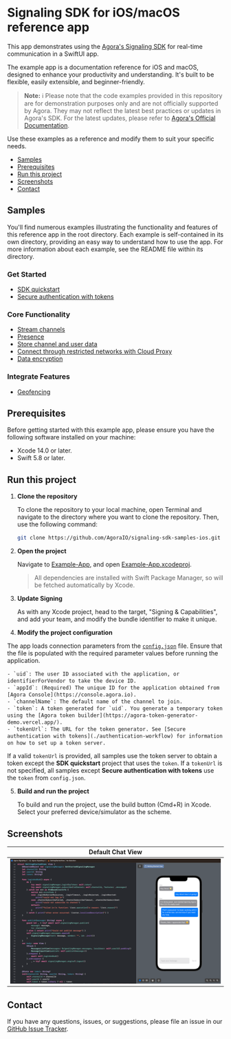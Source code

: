 # Signaling SDK for iOS/macOS reference app

This app demonstrates using the [Agora's Signaling SDK](https://docs-beta.agora.io/en/signaling/get-started/get-started-sdk?platform=ios) for real-time communication in a SwiftUI app.

The example app is a documentation reference for iOS and macOS, designed to enhance your productivity and understanding. It's built to be flexible, easily extensible, and beginner-friendly.

> **Note:** :information_source: Please note that the code examples provided in this repository are for demonstration purposes only and are not officially supported by Agora. They may not reflect the latest best practices or updates in Agora's SDK. For the latest updates, please refer to [Agora's Official Documentation](https://docs.agora.io/en/signaling/overview/product-overview).

Use these examples as a reference and modify them to suit your specific needs.

- [Samples](#samples)
- [Prerequisites](#prerequisites)
- [Run this project](#run-this-project)
- [Screenshots](#screenshots)
- [Contact](#contact)

## Samples

You'll find numerous examples illustrating the functionality and features of this reference app in the root directory. Each example is self-contained in its own directory, providing an easy way to understand how to use the app. For more information about each example, see the README file within its directory.

### Get Started
- [SDK quickstart](./get-started-sdk/)
- [Secure authentication with tokens](./authentication-workflow/)

### Core Functionality

- [Stream channels](./stream-channels/)
- [Presence](./presence/)
- [Store channel and user data](./storage/)
- [Connect through restricted networks with Cloud Proxy](./cloud-proxy/)
- [Data encryption](./data-encryption/)

### Integrate Features

- [Geofencing](./geofencing/)

## Prerequisites

Before getting started with this example app, please ensure you have the following software installed on your machine:

- Xcode 14.0 or later.
- Swift 5.8 or later.

## Run this project

1. **Clone the repository**

    To clone the repository to your local machine, open Terminal and navigate to the directory where you want to clone the repository. Then, use the following command:
    
    ```sh
    git clone https://github.com/AgoraIO/signaling-sdk-samples-ios.git
    ```

2. **Open the project**

   Navigate to [Example-App](Example-App), and open [Example-App.xcodeproj](Example-App/Example-App.xcodeproj).
   
   > All dependencies are installed with Swift Package Manager, so will be fetched automatically by Xcode.

3. **Update Signing**

   As with any Xcode project, head to the target, "Signing & Capabilities", and add your team, and modify the bundle identifier to make it unique.

4.  **Modify the project configuration**

   The app loads connection parameters from the [`config.json`](./agora-manager/config.json) file. Ensure that the 
   file is populated with the required parameter values before running the application.

    - `uid`: The user ID associated with the application, or identifierForVendor to take the device ID.
    - `appId`: (Required) The unique ID for the application obtained from [Agora Console](https://console.agora.io). 
    - `channelName`: The default name of the channel to join.
    - `token`: A token generated for `uid`. You generate a temporary token using the [Agora token builder](https://agora-token-generator-demo.vercel.app/).
    - `tokenUrl`: The URL for the token generator. See [Secure authentication with tokens](./authentication-workflow) for information on how to set up a token server.

   If a valid `tokenUrl` is provided, all samples use the token server to obtain a token except the **SDK quickstart** project that uses the `token`. If a `tokenUrl` is not specified, all samples except **Secure authentication with tokens** use the `token` from `config.json`.

5. **Build and run the project**

   To build and run the project, use the build button (Cmd+R) in Xcode. Select your preferred device/simulator as the scheme.

## Screenshots

| Default Chat View |
|:-:|
| ![Default Chat View](Resources/media/rtm-ios-get-started.png) |

## Contact

If you have any questions, issues, or suggestions, please file an issue in our [GitHub Issue Tracker](https://github.com/AgoraIO/signaling-sdk-samples-ios/issues).


